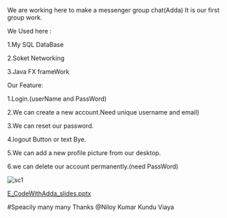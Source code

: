 We are working here to make a messenger group chat(Adda) 
It is our first group work.




We Used here : 

1.My SQL DataBase

2.Soket Networking

3.Java FX frameWork 

Our Feature:

1.Login.(userName and PassWord)

2.We can create a new account.Need unique username and email)

3.We can reset our password.

4.logout Button or text Bye.

5.We can add a new profile picture from our desktop.

6.we can delete our account permanently.(need PassWord)


![sc1](https://user-images.githubusercontent.com/62669422/153767621-35b3c24e-b349-4aac-8f95-15196de3b562.PNG)


[E_CodeWithAdda_slides.pptx](https://github.com/KhanMohammadEmon/Adda/files/8056207/E_CodeWithAdda_slides.pptx)


#Speacily many many Thanks @Niloy Kumar Kundu Viaya  
